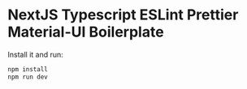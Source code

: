 # NextJS Typescript ESLint Prettier Material-UI Boilerplate

Install it and run:

```sh
npm install
npm run dev
```
